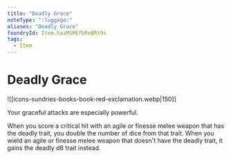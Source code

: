 ```yaml
---
title: "Deadly Grace"
noteType: ":luggage:"
aliases: "Deadly Grace"
foundryId: Item.hazMSMEfbReBRt9s
tags:
  - Item
---
```


# Deadly Grace
![[icons-sundries-books-book-red-exclamation.webp|150]]

Your graceful attacks are especially powerful.

When you score a critical hit with an agile or finesse melee weapon that has the deadly trait, you double the number of dice from that trait. When you wield an agile or finesse melee weapon that doesn't have the deadly trait, it gains the deadly d8 trait instead.
